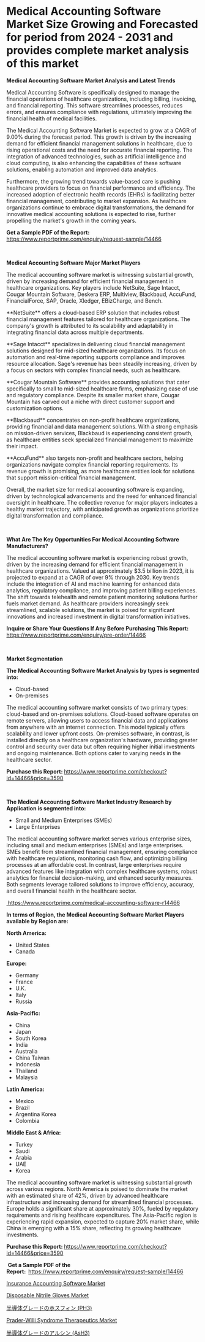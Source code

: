 <p><h1>Medical Accounting Software Market Size Growing and Forecasted for period from 2024 - 2031 and provides complete market analysis of this market</h1></p><p><strong>Medical Accounting Software Market Analysis and Latest Trends</strong></p>
<p><p>Medical Accounting Software is specifically designed to manage the financial operations of healthcare organizations, including billing, invoicing, and financial reporting. This software streamlines processes, reduces errors, and ensures compliance with regulations, ultimately improving the financial health of medical facilities.</p><p>The Medical Accounting Software Market is expected to grow at a CAGR of 9.00% during the forecast period. This growth is driven by the increasing demand for efficient financial management solutions in healthcare, due to rising operational costs and the need for accurate financial reporting. The integration of advanced technologies, such as artificial intelligence and cloud computing, is also enhancing the capabilities of these software solutions, enabling automation and improved data analytics. </p><p>Furthermore, the growing trend towards value-based care is pushing healthcare providers to focus on financial performance and efficiency. The increased adoption of electronic health records (EHRs) is facilitating better financial management, contributing to market expansion. As healthcare organizations continue to embrace digital transformations, the demand for innovative medical accounting solutions is expected to rise, further propelling the market's growth in the coming years.</p></p>
<p><strong>Get a Sample PDF of the Report:&nbsp;</strong> <a href="https://www.reportprime.com/enquiry/request-sample/14466">https://www.reportprime.com/enquiry/request-sample/14466</a></p>
<p>&nbsp;</p>
<p><strong>Medical Accounting Software Major Market Players</strong></p>
<p><p>The medical accounting software market is witnessing substantial growth, driven by increasing demand for efficient financial management in healthcare organizations. Key players include NetSuite, Sage Intacct, Cougar Mountain Software, Deskera ERP, Multiview, Blackbaud, AccuFund, FinancialForce, SAP, Oracle, Xledger, EBizCharge, and Bench.</p><p>**NetSuite** offers a cloud-based ERP solution that includes robust financial management features tailored for healthcare organizations. The company's growth is attributed to its scalability and adaptability in integrating financial data across multiple departments.</p><p>**Sage Intacct** specializes in delivering cloud financial management solutions designed for mid-sized healthcare organizations. Its focus on automation and real-time reporting supports compliance and improves resource allocation. Sage's revenue has been steadily increasing, driven by a focus on sectors with complex financial needs, such as healthcare.</p><p>**Cougar Mountain Software** provides accounting solutions that cater specifically to small to mid-sized healthcare firms, emphasizing ease of use and regulatory compliance. Despite its smaller market share, Cougar Mountain has carved out a niche with direct customer support and customization options.</p><p>**Blackbaud** concentrates on non-profit healthcare organizations, providing financial and data management solutions. With a strong emphasis on mission-driven services, Blackbaud is experiencing consistent growth, as healthcare entities seek specialized financial management to maximize their impact.</p><p>**AccuFund** also targets non-profit and healthcare sectors, helping organizations navigate complex financial reporting requirements. Its revenue growth is promising, as more healthcare entities look for solutions that support mission-critical financial management.</p><p>Overall, the market size for medical accounting software is expanding, driven by technological advancements and the need for enhanced financial oversight in healthcare. The collective revenue for major players indicates a healthy market trajectory, with anticipated growth as organizations prioritize digital transformation and compliance.</p></p>
<p>&nbsp;</p>
<p><strong>What Are The Key Opportunities For Medical Accounting Software Manufacturers?</strong></p>
<p><p>The medical accounting software market is experiencing robust growth, driven by the increasing demand for efficient financial management in healthcare organizations. Valued at approximately $3.5 billion in 2023, it is projected to expand at a CAGR of over 9% through 2030. Key trends include the integration of AI and machine learning for enhanced data analytics, regulatory compliance, and improving patient billing experiences. The shift towards telehealth and remote patient monitoring solutions further fuels market demand. As healthcare providers increasingly seek streamlined, scalable solutions, the market is poised for significant innovations and increased investment in digital transformation initiatives.</p></p>
<p><strong>Inquire or Share Your Questions If Any Before Purchasing This Report:</strong> <a href="https://www.reportprime.com/enquiry/pre-order/14466">https://www.reportprime.com/enquiry/pre-order/14466</a></p>
<p>&nbsp;</p>
<p><strong>Market Segmentation</strong></p>
<p><strong>The Medical Accounting Software Market Analysis by types is segmented into:</strong></p>
<p><ul><li>Cloud-based</li><li>On-premises</li></ul></p>
<p><p>The medical accounting software market consists of two primary types: cloud-based and on-premises solutions. Cloud-based software operates on remote servers, allowing users to access financial data and applications from anywhere with an internet connection. This model typically offers scalability and lower upfront costs. On-premises software, in contrast, is installed directly on a healthcare organization's hardware, providing greater control and security over data but often requiring higher initial investments and ongoing maintenance. Both options cater to varying needs in the healthcare sector.</p></p>
<p><strong>Purchase this Report:&nbsp;</strong><a href="https://www.reportprime.com/checkout?id=14466&price=3590">https://www.reportprime.com/checkout?id=14466&price=3590</a></p>
<p>&nbsp;</p>
<p><strong>The Medical Accounting Software Market Industry Research by Application is segmented into:</strong></p>
<p><ul><li>Small and Medium Enterprises (SMEs)</li><li>Large Enterprises</li></ul></p>
<p><p>The medical accounting software market serves various enterprise sizes, including small and medium enterprises (SMEs) and large enterprises. SMEs benefit from streamlined financial management, ensuring compliance with healthcare regulations, monitoring cash flow, and optimizing billing processes at an affordable cost. In contrast, large enterprises require advanced features like integration with complex healthcare systems, robust analytics for financial decision-making, and enhanced security measures. Both segments leverage tailored solutions to improve efficiency, accuracy, and overall financial health in the healthcare sector.</p></p>
<p><a href="https://www.reportprime.com/medical-accounting-software-r14466">&nbsp;https://www.reportprime.com/medical-accounting-software-r14466</a></p>
<p><strong>In terms of Region, the Medical Accounting Software Market Players available by Region are:</strong></p>
<p>
    <p> <strong> North America: </strong>
        <ul>
            <li>United States</li>
            <li>Canada</li>
        </ul>
        </p> 
    <p> <strong> Europe: </strong>
        <ul>
            <li>Germany</li>
            <li>France</li>
            <li>U.K.</li>
            <li>Italy</li>
            <li>Russia</li>
        </ul>
        </p> 
    <p> <strong> Asia-Pacific: </strong>
        <ul>
            <li>China</li>
            <li>Japan</li>
            <li>South Korea</li>
            <li>India</li>
            <li>Australia</li>
            <li>China Taiwan</li>
            <li>Indonesia</li>
            <li>Thailand</li>
            <li>Malaysia</li>
        </ul>
        </p> 
    <p> <strong> Latin America: </strong>
        <ul>
            <li>Mexico</li>
            <li>Brazil</li>
            <li>Argentina Korea</li>
            <li>Colombia</li>
        </ul>
        </p> 
    <p> <strong> Middle East & Africa: </strong>
        <ul>
            <li>Turkey</li>
            <li>Saudi</li>
            <li>Arabia</li>
            <li>UAE</li>
            <li>Korea</li>
        </ul>
    </p>
    </p>
<p><p>The medical accounting software market is witnessing substantial growth across various regions. North America is poised to dominate the market with an estimated share of 42%, driven by advanced healthcare infrastructure and increasing demand for streamlined financial processes. Europe holds a significant share at approximately 30%, fueled by regulatory requirements and rising healthcare expenditures. The Asia-Pacific region is experiencing rapid expansion, expected to capture 20% market share, while China is emerging with a 15% share, reflecting its growing healthcare investments.</p></p>
<p><strong>Purchase this Report: </strong><a href="https://www.reportprime.com/checkout?id=14466&price=3590">https://www.reportprime.com/checkout?id=14466&price=3590</a></p>
<p>&nbsp;<strong>Get a Sample PDF of the Report:&nbsp;&nbsp;</strong><a href="https://www.reportprime.com/enquiry/request-sample/14466">https://www.reportprime.com/enquiry/request-sample/14466</a></p>
<p><strong></strong></p>
<p><p><a href="https://github.com/PeterParrish5/Market-Research-Report-List-6/blob/main/insurance-accounting-software-market.md">Insurance Accounting Software Market</a></p><p><a href="https://medium.com/@polesdua.1/disposable-nitrile-gloves-market-research-report-exploring-market-size-and-revenue-analysis-for-4b9c46688e16">Disposable Nitrile Gloves Market</a></p><p><a href="https://medium.com/@dfs4ff/semiconductor-grade-phosphine-ph3-market-%E3%81%AF-%E3%82%B3%E3%82%B9%E3%83%88%E7%AE%A1%E7%90%86%E3%81%A8%E5%8A%B9%E7%8E%87%E5%90%91%E4%B8%8A%E3%82%92%E5%84%AA%E5%85%88%E3%81%97%E3%81%BE%E3%81%99-%E3%81%95%E3%82%89%E3%81%AB-%E5%A0%B1%E5%91%8A%E6%9B%B8%E3%81%AF%E5%B8%82%E5%A0%B4%E3%81%AE%E9%9C%80%E8%A6%81%E9%9D%A2%E3%81%A8%E4%BE%9B%E7%B5%A6%E9%9D%A2%E3%81%AE%E4%B8%A1%E6%96%B9%E3%82%92%E3%82%AB%E3%83%90%E3%83%BC%E3%81%97%E3%81%A6%E3%81%84%E3%81%BE%E3%81%99-dbe8deabb9f4">半導体グレードのホスフィン (PH3)</a></p><p><a href="https://issuu.com/reportprime-2/docs/prader-willi-syndrome-therapeutics-_8c3daee8b6dd00">Prader-Willi Syndrome Therapeutics Market</a></p><p><a href="https://medium.com/@dfs4ff/semiconductor-grade-arsine-ash3-market-%E3%81%AF-%E3%82%B3%E3%82%B9%E3%83%88%E7%AE%A1%E7%90%86%E3%81%A8%E5%8A%B9%E7%8E%87%E5%90%91%E4%B8%8A%E3%82%92%E5%84%AA%E5%85%88%E3%81%97%E3%81%BE%E3%81%99-%E3%81%95%E3%82%89%E3%81%AB-%E5%A0%B1%E5%91%8A%E6%9B%B8%E3%81%AF%E5%B8%82%E5%A0%B4%E3%81%AE%E9%9C%80%E8%A6%81%E9%9D%A2%E3%81%A8%E4%BE%9B%E7%B5%A6%E9%9D%A2%E3%81%AE%E4%B8%A1%E6%96%B9%E3%82%92%E3%82%AB%E3%83%90%E3%83%BC%E3%81%97%E3%81%A6%E3%81%84%E3%81%BE%E3%81%99-2eb9c1e6b87e">半導体グレードのアルシン (AsH3)</a></p></p>